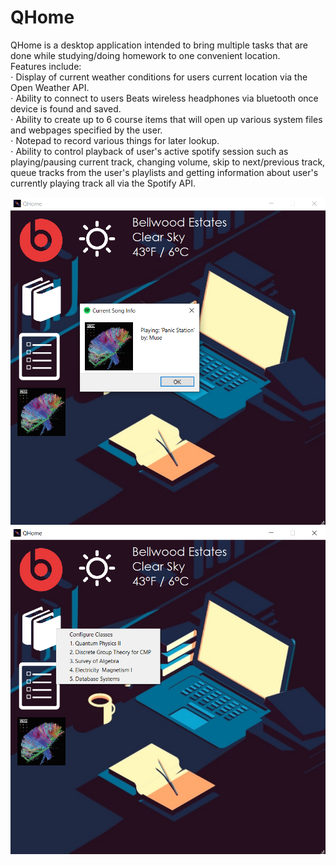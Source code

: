 # QHome

QHome is a desktop application intended to bring multiple tasks that are done while studying/doing homework to one convenient location.   
Features include:   
⋅ Display of current weather conditions for users current location via the Open Weather API.  
⋅ Ability to connect to users Beats wireless headphones via bluetooth once device is found and saved.  
⋅ Ability to create up to 6 course items that will open up various system files and webpages specified by the user.  
⋅ Notepad to record various things for later lookup.  
⋅ Ability to control playback of user's active spotify session such as playing/pausing current track, changing volume, skip to next/previous track, queue tracks from the user's playlists and getting information about user's currently playing track all via the Spotify API.   


![Image 1](img/demoPic2.png)   
![Image 2](img/demoPic1.png)
